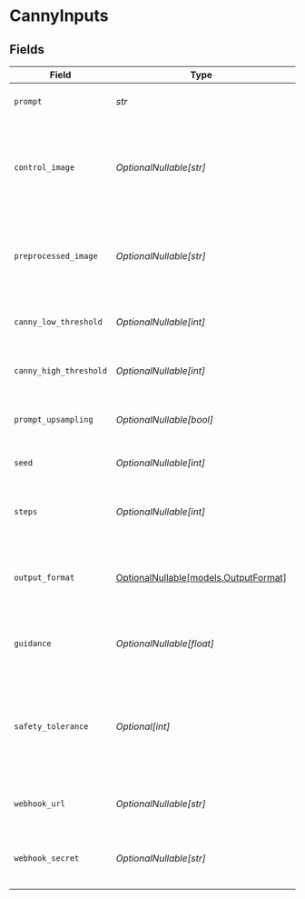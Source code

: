 # CannyInputs


## Fields

| Field                                                                                                        | Type                                                                                                         | Required                                                                                                     | Description                                                                                                  | Example                                                                                                      |
| ------------------------------------------------------------------------------------------------------------ | ------------------------------------------------------------------------------------------------------------ | ------------------------------------------------------------------------------------------------------------ | ------------------------------------------------------------------------------------------------------------ | ------------------------------------------------------------------------------------------------------------ |
| `prompt`                                                                                                     | *str*                                                                                                        | :heavy_check_mark:                                                                                           | Text prompt for image generation                                                                             | ein fantastisches bild                                                                                       |
| `control_image`                                                                                              | *OptionalNullable[str]*                                                                                      | :heavy_minus_sign:                                                                                           | Base64 encoded image to use as control input if no preprocessed image is provided                            |                                                                                                              |
| `preprocessed_image`                                                                                         | *OptionalNullable[str]*                                                                                      | :heavy_minus_sign:                                                                                           | Optional pre-processed image that will bypass the control preprocessing step                                 |                                                                                                              |
| `canny_low_threshold`                                                                                        | *OptionalNullable[int]*                                                                                      | :heavy_minus_sign:                                                                                           | Low threshold for Canny edge detection                                                                       |                                                                                                              |
| `canny_high_threshold`                                                                                       | *OptionalNullable[int]*                                                                                      | :heavy_minus_sign:                                                                                           | High threshold for Canny edge detection                                                                      |                                                                                                              |
| `prompt_upsampling`                                                                                          | *OptionalNullable[bool]*                                                                                     | :heavy_minus_sign:                                                                                           | Whether to perform upsampling on the prompt                                                                  |                                                                                                              |
| `seed`                                                                                                       | *OptionalNullable[int]*                                                                                      | :heavy_minus_sign:                                                                                           | Optional seed for reproducibility                                                                            | 42                                                                                                           |
| `steps`                                                                                                      | *OptionalNullable[int]*                                                                                      | :heavy_minus_sign:                                                                                           | Number of steps for the image generation process                                                             |                                                                                                              |
| `output_format`                                                                                              | [OptionalNullable[models.OutputFormat]](../models/outputformat.md)                                           | :heavy_minus_sign:                                                                                           | Output format for the generated image. Can be 'jpeg' or 'png'.                                               |                                                                                                              |
| `guidance`                                                                                                   | *OptionalNullable[float]*                                                                                    | :heavy_minus_sign:                                                                                           | Guidance strength for the image generation process                                                           |                                                                                                              |
| `safety_tolerance`                                                                                           | *Optional[int]*                                                                                              | :heavy_minus_sign:                                                                                           | Tolerance level for input and output moderation. Between 0 and 6, 0 being most strict, 6 being least strict. |                                                                                                              |
| `webhook_url`                                                                                                | *OptionalNullable[str]*                                                                                      | :heavy_minus_sign:                                                                                           | URL to receive webhook notifications                                                                         |                                                                                                              |
| `webhook_secret`                                                                                             | *OptionalNullable[str]*                                                                                      | :heavy_minus_sign:                                                                                           | Optional secret for webhook signature verification                                                           |                                                                                                              |